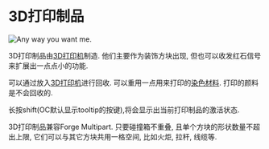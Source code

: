 # 3D打印制品

![Any way you want me.](block:OpenComputers:print)

3D打印制品由[3D打印机](printer.md)制造. 他们主要作为装饰方块出现, 但也可以收发红石信号来扩展出一点点小的功能.

可以通过放入[3D打印机](printer.md)进行回收. 可以重用一点用来打印的[染色材料](../item/chamelium.md). 打印的颜料是不会回收的.

长按shift(OC默认显示tooltip的按键),将会显示出当前打印制品的激活状态.

3D打印制品兼容Forge Multipart. 只要碰撞箱不重叠, 且单个方块的形状数量不超出上限, 它们可以与其它方块共用一格空间, 比如火炬, 拉杆, 线缆等.
